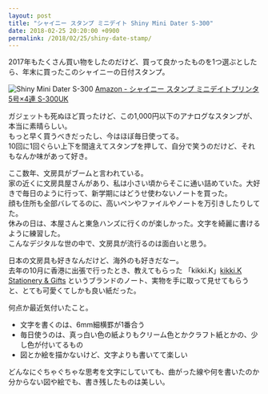 ```yaml
---
layout: post
title: "シャイニー スタンプ ミニデイト Shiny Mini Dater S-300"
date: 2018-02-25 20:20:00 +0900
permalink: /2018/02/25/shiny-date-stamp/
---
```


2017年もたくさん買い物をしたのだけど、買って良かったものを1つ選ぶとしたら、年末に買ったこのシャイニーの日付スタンプ。

![Shiny Mini Dater S-300](/media/2018-02-25/shiny-date-stamp.jpg)
[Amazon - シャイニー スタンプ ミニデイトプリンタ 5号×4連 S-300UK](https://www.amazon.co.jp/gp/product/B002Z6VXXU/)

ガジェットも死ぬほど買ったけど、この1,000円以下のアナログなスタンプが、本当に素晴らしい。  
もっと早く買うべきだったし、今はほぼ毎日使ってる。  
10回に1回ぐらい上下を間違えてスタンプを押して、自分で笑うのだけど、それもなんか味があって好き。

ここ数年、文房具がブームと言われている。  
家の近くに文房具屋さんがあり、私は小さい頃からそこに通い詰めていた。大好きで毎日のように行って、新学期にはどうせ使わないノートを買った。  
顔も住所も全部バレてるのに、高いペンやファイルやノートを万引きしたりしてた。  
休みの日は、本屋さんと東急ハンズに行くのが楽しかった。文字を綺麗に書けるように練習した。  
こんなデジタルな世の中で、文房具が流行るのは面白いと思う。

日本の文房具も好きなんだけど、海外のも好きだなー。  
去年の10月に香港に出張で行ったとき、教えてもらった 「kikki.K」[kikki.K Stationery & Gifts](https://www.kikki-k.com/) というブランドのノート、実物を手に取って見せてもらうと、とても可愛くてしかも良い紙だった。

何点か最近気付いたこと。

- 文字を書くのは、6mm細横罫が1番合う
- 毎日使うのは、真っ白い色の紙よりもクリーム色とかクラフト紙とかの、少し色が付いてるもの
- 図とか絵を描かないけど、文字よりも書いてて楽しい

どんなにぐちゃぐちゃな思考を文字にしていても、曲がった線や何を書いたのか分からない図や絵でも、書き残したものは美しい。

